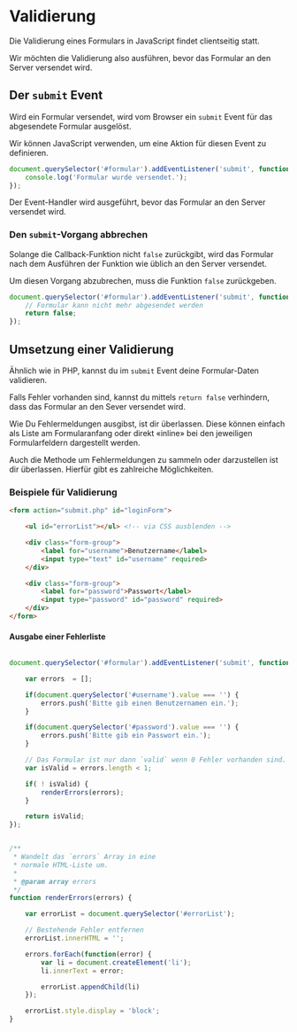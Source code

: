 # Validierung

Die Validierung eines Formulars in JavaScript findet clientseitig statt.

Wir möchten die Validierung also ausführen, bevor das Formular an den Server versendet wird.

## Der `submit` Event

Wird ein Formular versendet, wird vom Browser ein `submit` Event für das abgesendete Formular ausgelöst.

Wir können JavaScript verwenden, um eine Aktion für diesen Event zu definieren.

```js
document.querySelector('#formular').addEventListener('submit', function() {
    console.log('Formular wurde versendet.');
});
```

Der Event-Handler wird ausgeführt, bevor das Formular an den Server versendet wird.

### Den `submit`-Vorgang abbrechen

Solange die Callback-Funktion nicht `false` zurückgibt, wird das Formular nach dem Ausführen der Funktion wie üblich an den Server versendet.

Um diesen Vorgang abzubrechen, muss die Funktion `false` zurückgeben.

```js
document.querySelector('#formular').addEventListener('submit', function() {
    // Formular kann nicht mehr abgesendet werden
    return false;
});
```

## Umsetzung einer Validierung

Ähnlich wie in PHP, kannst du im `submit` Event deine Formular-Daten validieren.

Falls Fehler vorhanden sind, kannst du mittels `return false` verhindern, dass das Formular an den Sever versendet wird.

Wie Du Fehlermeldungen ausgibst, ist dir überlassen. Diese können einfach als Liste am Formularanfang oder direkt «inline» bei den jeweiligen Formularfeldern dargestellt werden.

Auch die Methode um Fehlermeldungen zu sammeln oder darzustellen ist dir überlassen. Hierfür gibt es zahlreiche Möglichkeiten.

### Beispiele für Validierung

```html
<form action="submit.php" id="loginForm">

    <ul id="errorList"></ul> <!-- via CSS ausblenden -->

    <div class="form-group">
        <label for="username">Benutzername</label>
        <input type="text" id="username" required>
    </div>

    <div class="form-group">
        <label for="password">Passwort</label>
        <input type="password" id="password" required>
    </div>
</form>
```

#### Ausgabe einer Fehlerliste

```js

document.querySelector('#formular').addEventListener('submit', function() {

    var errors  = [];

    if(document.querySelector('#username').value === '') {
        errors.push('Bitte gib einen Benutzernamen ein.');
    }

    if(document.querySelector('#password').value === '') {
        errors.push('Bitte gib ein Passwort ein.');
    }

    // Das Formular ist nur dann `valid` wenn 0 Fehler vorhanden sind.
    var isValid = errors.length < 1;

    if( ! isValid) {
        renderErrors(errors);
    }

    return isValid;
});


/**
 * Wandelt das `errors` Array in eine
 * normale HTML-Liste um.
 *
 * @param array errors
 */
function renderErrors(errors) {

    var errorList = document.querySelector('#errorList');

    // Bestehende Fehler entfernen
    errorList.innerHTML = '';

    errors.forEach(function(error) {
        var li = document.createElement('li');
        li.innerText = error;

        errorList.appendChild(li)
    });

    errorList.style.display = 'block';
}

```